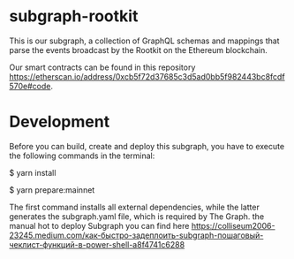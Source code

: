 # subgraph-rootkit
This is our subgraph, a collection of GraphQL schemas and mappings that parse the events broadcast by the Rootkit on the Ethereum blockchain.

Our smart contracts can be found in this repository https://etherscan.io/address/0xcb5f72d37685c3d5ad0bb5f982443bc8fcdf570e#code.

# Development
Before you can build, create and deploy this subgraph, you have to execute the following commands in the terminal:

$ yarn install

$ yarn prepare:mainnet

The first command installs all external dependencies, while the latter generates the subgraph.yaml file, which is required by The Graph.
the manual hot to deploy Subgraph you can find here https://colliseum2006-23245.medium.com/как-быстро-задеплоить-subgraph-пошаговый-чеклист-функций-в-power-shell-a8f4741c6288
